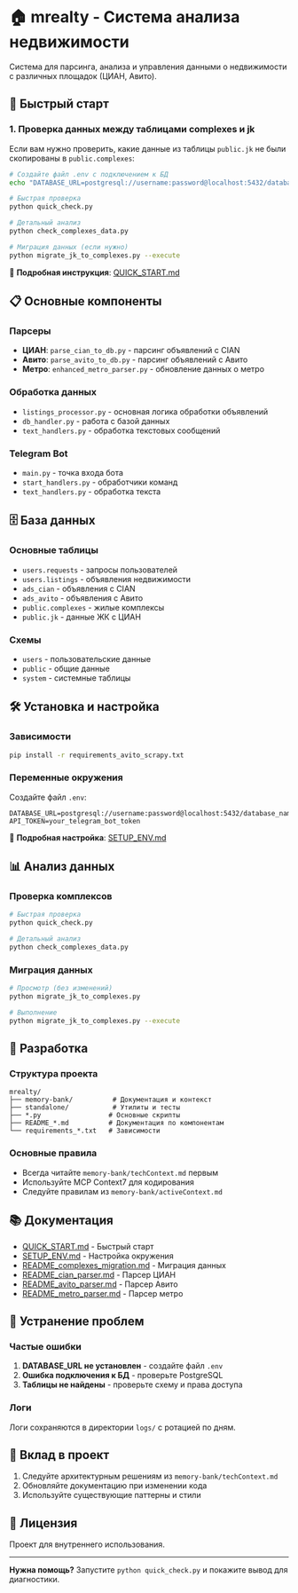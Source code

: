 # 🏠 mrealty - Система анализа недвижимости

Система для парсинга, анализа и управления данными о недвижимости с различных площадок (ЦИАН, Авито).

## 🚀 Быстрый старт

### 1. Проверка данных между таблицами complexes и jk

Если вам нужно проверить, какие данные из таблицы `public.jk` не были скопированы в `public.complexes`:

```bash
# Создайте файл .env с подключением к БД
echo "DATABASE_URL=postgresql://username:password@localhost:5432/database_name" > .env

# Быстрая проверка
python quick_check.py

# Детальный анализ
python check_complexes_data.py

# Миграция данных (если нужно)
python migrate_jk_to_complexes.py --execute
```

📖 **Подробная инструкция**: [QUICK_START.md](QUICK_START.md)

## 📋 Основные компоненты

### Парсеры
- **ЦИАН**: `parse_cian_to_db.py` - парсинг объявлений с CIAN
- **Авито**: `parse_avito_to_db.py` - парсинг объявлений с Авито
- **Метро**: `enhanced_metro_parser.py` - обновление данных о метро

### Обработка данных
- `listings_processor.py` - основная логика обработки объявлений
- `db_handler.py` - работа с базой данных
- `text_handlers.py` - обработка текстовых сообщений

### Telegram Bot
- `main.py` - точка входа бота
- `start_handlers.py` - обработчики команд
- `text_handlers.py` - обработка текста

## 🗄️ База данных

### Основные таблицы
- `users.requests` - запросы пользователей
- `users.listings` - объявления недвижимости
- `ads_cian` - объявления с CIAN
- `ads_avito` - объявления с Авито
- `public.complexes` - жилые комплексы
- `public.jk` - данные ЖК с ЦИАН

### Схемы
- `users` - пользовательские данные
- `public` - общие данные
- `system` - системные таблицы

## 🛠️ Установка и настройка

### Зависимости
```bash
pip install -r requirements_avito_scrapy.txt
```

### Переменные окружения
Создайте файл `.env`:
```env
DATABASE_URL=postgresql://username:password@localhost:5432/database_name
API_TOKEN=your_telegram_bot_token
```

📖 **Подробная настройка**: [SETUP_ENV.md](SETUP_ENV.md)

## 📊 Анализ данных

### Проверка комплексов
```bash
# Быстрая проверка
python quick_check.py

# Детальный анализ
python check_complexes_data.py
```

### Миграция данных
```bash
# Просмотр (без изменений)
python migrate_jk_to_complexes.py

# Выполнение
python migrate_jk_to_complexes.py --execute
```

## 🔧 Разработка

### Структура проекта
```
mrealty/
├── memory-bank/          # Документация и контекст
├── standalone/           # Утилиты и тесты
├── *.py                 # Основные скрипты
├── README_*.md          # Документация по компонентам
└── requirements_*.txt   # Зависимости
```

### Основные правила
- Всегда читайте `memory-bank/techContext.md` первым
- Используйте MCP Context7 для кодирования
- Следуйте правилам из `memory-bank/activeContext.md`

## 📚 Документация

- [QUICK_START.md](QUICK_START.md) - Быстрый старт
- [SETUP_ENV.md](SETUP_ENV.md) - Настройка окружения
- [README_complexes_migration.md](README_complexes_migration.md) - Миграция данных
- [README_cian_parser.md](README_cian_parser.md) - Парсер ЦИАН
- [README_avito_parser.md](README_avito_parser.md) - Парсер Авито
- [README_metro_parser.md](README_metro_parser.md) - Парсер метро

## 🚨 Устранение проблем

### Частые ошибки
1. **DATABASE_URL не установлен** - создайте файл `.env`
2. **Ошибка подключения к БД** - проверьте PostgreSQL
3. **Таблицы не найдены** - проверьте схему и права доступа

### Логи
Логи сохраняются в директории `logs/` с ротацией по дням.

## 🤝 Вклад в проект

1. Следуйте архитектурным решениям из `memory-bank/techContext.md`
2. Обновляйте документацию при изменении кода
3. Используйте существующие паттерны и стили

## 📄 Лицензия

Проект для внутреннего использования.

---

**Нужна помощь?** Запустите `python quick_check.py` и покажите вывод для диагностики.
